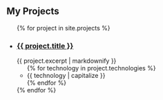 <aside class="projects">
  <h2>My Projects</h2>
  
  <ul class="projects">
    {% for project in site.projects %}
      <li>
        <h3>
          <a class="post-link" href="{{ project.url | prepend: site.baseurl }}">{{ project.title }}</a>
        </h3>
        {{ project.excerpt | markdownify }}
        <ul class="tools">
          {% for technology in project.technologies %}
            <li>{{ technology | capitalize }}</li>
          {% endfor %}
        </ul>
      </li>
    {% endfor %}
  </ul>
</aside>
